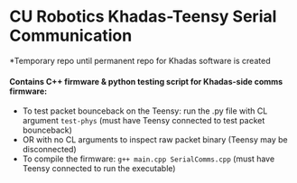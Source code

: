 # CU Robotics Khadas-Teensy Serial Communication
*Temporary repo until permanent repo for Khadas software is created
#### Contains C++ firmware & python testing script for Khadas-side comms firmware:
- To test packet bounceback on the Teensy: run the .py file with CL argument `test-phys` (must have Teensy connected to test packet bounceback)
- OR with no CL arguments to inspect raw packet binary (Teensy may be disconnected)
- To compile the firmware: `g++ main.cpp SerialComms.cpp` (must have Teensy connected to run the executable)
